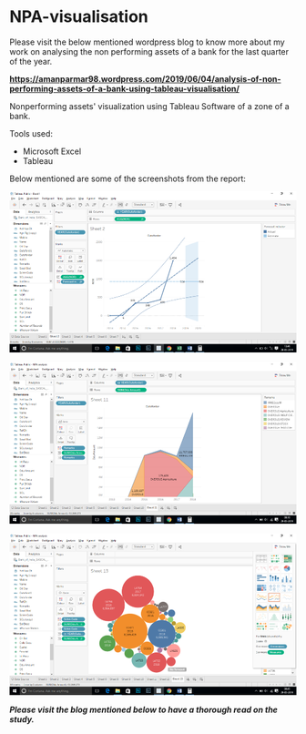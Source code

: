 # NPA-visualisation

Please visit the below mentioned wordpress blog to know more about my work on analysing the non performing assets of a bank for the last quarter of the year.

<b>https://amanparmar98.wordpress.com/2019/06/04/analysis-of-non-performing-assets-of-a-bank-using-tableau-visualisation/</b>

Nonperforming assets' visualization using Tableau Software of a zone of a bank.

Tools used:
* Microsoft Excel
* Tableau


Below mentioned are some of the screenshots from the report:

![image1](https://github.com/amanparmar17/NPA-visualisation/blob/master/images/screenshot-7.png)


![image2](https://github.com/amanparmar17/NPA-visualisation/blob/master/images/screenshot-16.png)


![image3](https://github.com/amanparmar17/NPA-visualisation/blob/master/images/screenshot-17.png)


***Please visit the blog mentioned below to have a thorough read on the study.***

